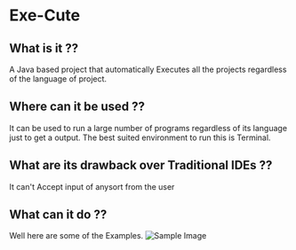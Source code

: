 # Exe-Cute
## What is it ??
A Java based project that automatically Executes all the projects regardless of the language of project.
## Where can it be used ??
It can be used to run a large number of programs regardless of its language just to get a output. The best suited environment to run this is Terminal.
## What are its drawback over Traditional IDEs ??
It can't Accept input of anysort from the user
## What can it do ??
Well here are some of the Examples.
![Sample Image](https://raw.githubusercontent.com/MartyMiniac/Exe-Cute/master/screenShot/screen1.png)
